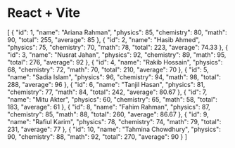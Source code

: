 # React + Vite


[
  {
    "id": 1,
    "name": "Ariana Rahman",
    "physics": 85,
    "chemistry": 80,
    "math": 90,
    "total": 255,
    "average": 85
  },
  {
    "id": 2,
    "name": "Hasib Ahmed",
    "physics": 75,
    "chemistry": 70,
    "math": 78,
    "total": 223,
    "average": 74.33
  },
  {
    "id": 3,
    "name": "Nusrat Jahan",
    "physics": 92,
    "chemistry": 89,
    "math": 95,
    "total": 276,
    "average": 92
  },
  {
    "id": 4,
    "name": "Rakib Hossain",
    "physics": 68,
    "chemistry": 72,
    "math": 70,
    "total": 210,
    "average": 70
  },
  {
    "id": 5,
    "name": "Sadia Islam",
    "physics": 96,
    "chemistry": 94,
    "math": 98,
    "total": 288,
    "average": 96
  },
  {
    "id": 6,
    "name": "Tanjil Hasan",
    "physics": 81,
    "chemistry": 77,
    "math": 84,
    "total": 242,
    "average": 80.67
  },
  {
    "id": 7,
    "name": "Mitu Akter",
    "physics": 60,
    "chemistry": 65,
    "math": 58,
    "total": 183,
    "average": 61
  },
  {
    "id": 8,
    "name": "Fahim Rahman",
    "physics": 87,
    "chemistry": 85,
    "math": 88,
    "total": 260,
    "average": 86.67
  },
  {
    "id": 9,
    "name": "Rafiul Karim",
    "physics": 78,
    "chemistry": 74,
    "math": 79,
    "total": 231,
    "average": 77
  },
  {
    "id": 10,
    "name": "Tahmina Chowdhury",
    "physics": 90,
    "chemistry": 88,
    "math": 92,
    "total": 270,
    "average": 90
  }
]
